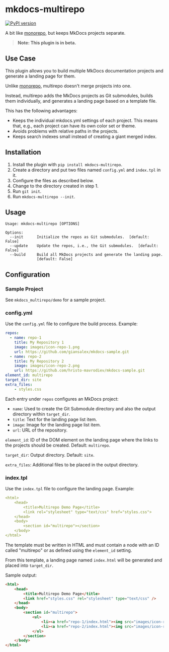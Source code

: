 # mkdocs-multirepo

[![PyPI version](https://badge.fury.io/py/mkdocs-multirepo.svg)](https://badge.fury.io/py/mkdocs-multirepo)

A bit like [monorepo](https://github.com/spotify/mkdocs-monorepo-plugin), but keeps MkDocs projects separate.

> **Note: This plugin is in beta.** 

## Use Case

This plugin allows you to build multiple MkDocs documentation projects and generate a landing page for them.

Unlike [monorepo](https://github.com/spotify/mkdocs-monorepo-plugin), multirepo doesn't merge projects into one. 

Instead, multirepo adds the MkDocs projects as Git submodules, builds them individually, and generates a landing page based on a template file.

This has the following advantages:

- Keeps the individual mkdocs.yml settings of each project. This means that, e.g., each project can have its own color set or theme.
- Avoids problems with relative paths in the projects.
- Keeps search indexes small instead of creating a giant merged index.

## Installation

1. Install the plugin with `pip install mkdocs-multirepo`.
2. Create a directory and put two files named `config.yml` and `index.tpl` in it.
3. Configure the files as described below.
4. Change to the directory created in step 1.
5. Run `git init`.
6. Run `mkdocs-multirepo --init`.

## Usage

```
Usage: mkdocs-multirepo [OPTIONS]

Options:
  --init      Initialize the repos as Git submodules.  [default: False]
  --update    Update the repos, i.e., the Git submodules.  [default: False]
  --build     Build all MkDocs projects and generate the landing page.
              [default: False]
```

## Configuration

### Sample Project

See `mkdocs_multirepo/demo` for a sample project.

### config.yml

Use the `config.yml` file to configure the build process. Example:

```yml
repos:
  - name: repo-1
    title: My Repository 1
    image: images/icon-repo-1.png
    url: https://github.com/giansalex/mkdocs-sample.git
  - name: repo-2
    title: My Repository 2
    image: images/icon-repo-2.png
    url: https://github.com/hristo-mavrodiev/mkdocs-sample.git
element_id: multirepo
target_dir: site
extra_files:
    - styles.css
```

Each entry under `repos` configures an MkDocs project:

- `name`: Used to create the Git Submodule directory and also the output directory within `target_dir`.
- `title`: Text for the landing page list item.
- `image`: Image for the landing page list item.
- `url`: URL of the repository.

`element_id`: ID of the DOM element on the landing page where the links to the projects should be created. Default: `multirepo`.

`target_dir`: Output directory. Default: `site`.

`extra_files`: Additional files to be placed in the output directory.

### index.tpl

Use the `index.tpl` file to configure the landing page. Example:

```yml
<html>
    <head>
        <title>Multirepo Demo Page</title>
        <link rel="stylesheet" type="text/css" href="styles.css">
    </head>
    <body>
        <section id="multirepo"></section>
    </body>
</html>
```

The template must be written in HTML and must contain a node with an ID called "multirepo" or as defined using the `element_id` setting.

From this template, a landing page named `index.html` will be generated and placed into `target_dir`.

Sample output:

```html
<html>
    <head>
        <title>Multirepo Demo Page</title>
        <link href="styles.css" rel="stylesheet" type="text/css" />
    </head>
    <body>
        <section id="multirepo">
            <ul>
                <li><a href="repo-1/index.html"><img src="images/icon-repo-1.png" /><span>My Repository 1</span></a></li>
                <li><a href="repo-2/index.html"><img src="images/icon-repo-2.png" /><span>My Repository 2</span></a></li>
            </ul>
        </section>
    </body>
</html>
```